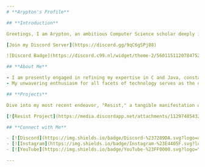 ```yaml
---
# **Arypton's Profile**

## **Introduction**

Greetings, I am Arypton, an ambitious Computer Science scholar deeply immersed in the world of technology and programming. Welcome to my Discord profile.

[Join my Discord Server](https://discord.gg/9qC6gSPj88)

![Discord Badge](https://discord.c99.nl/widget/theme-2/560115112078475266.png)

## **About Me**

- I am presently engaged in refining my expertise in C and Java, constantly pushing my boundaries in pursuit of excellence.
- My unwavering enthusiasm for all facets of technology serves as the driving force behind my relentless quest for knowledge and innovative solutions.

## **Projects**

Dive into my most recent endeavor, "Resist," a tangible manifestation of my unwavering commitment and creative prowess.

[![Resist Project](https://media.discordapp.net/attachments/1129748543222059029/1169237406067736627/image.png?ex=6554ac30&is=65423730&hm=af714b0e1f66681e0fa63002adb62b72b9733733dc50c81de3cbad074fc83bc7&=&width=1440&height=178)](https://discord.gg/9qC6gSPj88)

## **Connect with Me**

- [![Discord](https://img.shields.io/badge/Discord-%237289DA.svg?logo=discord&logoColor=white)](https://discord.com/users/560115112078475266)
- [![Instagram](https://img.shields.io/badge/Instagram-%23E4405F.svg?logo=Instagram&logoColor=white)](https://instagram.com/ig_arypton)
- [![YouTube](https://img.shields.io/badge/YouTube-%23FF0000.svg?logo=YouTube&logoColor=white)](https://www.youtube.com/@arypton)

---
```

